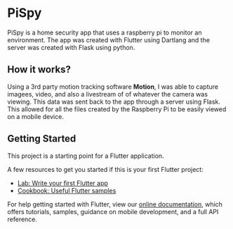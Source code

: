 # PiSpy
PiSpy is a home security app that uses a raspberry pi to monitor an environment.
The app was created with Flutter using Dartlang and the server was created with Flask using python.

## How it works?
Using a 3rd party motion tracking software __Motion__, I was able to capture imagees, video, and also a livestream of of whatever the camera was viewing. This data was sent back to the app through a server using Flask. This allowed for all the files created by the Raspberry Pi to be easily viewed on a mobile device.

## Getting Started

This project is a starting point for a Flutter application.

A few resources to get you started if this is your first Flutter project:

- [Lab: Write your first Flutter app](https://flutter.dev/docs/get-started/codelab)
- [Cookbook: Useful Flutter samples](https://flutter.dev/docs/cookbook)

For help getting started with Flutter, view our 
[online documentation](https://flutter.dev/docs), which offers tutorials, 
samples, guidance on mobile development, and a full API reference.
